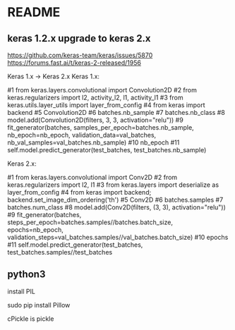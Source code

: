 # README



## keras 1.2.x upgrade to keras 2.x

https://github.com/keras-team/keras/issues/5870
https://forums.fast.ai/t/keras-2-released/1956

Keras 1.x -> Keras 2.x
Keras 1.x:

#1 from keras.layers.convolutional import Convolution2D
#2 from keras.regularizers import l2, activity_l2, l1, activity_l1
#3 from keras.utils.layer_utils import layer_from_config
#4 from keras import backend
#5 Convolution2D
#6 batches.nb_sample
#7 batches.nb_class
#8 model.add(Convolution2D(filters, 3, 3, activation="relu"))
#9 fit_generator(batches, samples_per_epoch=batches.nb_sample, nb_epoch=nb_epoch, validation_data=val_batches, nb_val_samples=val_batches.nb_sample)
#10 nb_epoch
#11 self.model.predict_generator(test_batches, test_batches.nb_sample)

Keras 2.x:

#1 from keras.layers.convolutional import Conv2D
#2 from keras.regularizers import l2, l1
#3 from keras.layers import deserialize as layer_from_config
#4 from keras import backend; backend.set_image_dim_ordering('th')
#5 Conv2D
#6 batches.samples
#7 batches.num_class
#8 model.add(Conv2D(filters, (3, 3), activation="relu"))
#9 fit_generator(batches, steps_per_epoch=batches.samples//batches.batch_size, epochs=nb_epoch, validation_steps=val_batches.samples//val_batches.batch_size)
#10 epochs
#11 self.model.predict_generator(test_batches, test_batches.samples//test_batches


## python3

install PIL

sudo pip install Pillow

cPickle is pickle